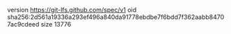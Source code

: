 version https://git-lfs.github.com/spec/v1
oid sha256:2d561a19336a293ef496a840da91778ebdbe7f6bdd7f362aabb84707ac9cdeed
size 13776
